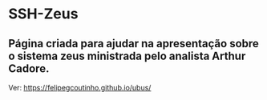 # SSH-Zeus

## Página criada para ajudar na apresentação sobre o sistema zeus ministrada pelo analista Arthur Cadore.

Ver: https://felipegcoutinho.github.io/ubus/
